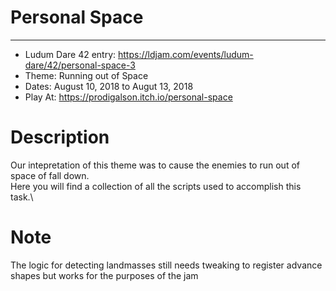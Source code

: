 # Personal Space
---
- Ludum Dare 42 entry: https://ldjam.com/events/ludum-dare/42/personal-space-3
- Theme: Running out of Space
- Dates: August 10, 2018 to Augut 13, 2018
- Play At: https://prodigalson.itch.io/personal-space

# Description
Our intepretation of this theme was to cause the enemies to run out of space of fall down.\
Here you will find a collection of all the scripts used to accomplish this task.\

# Note
The logic for detecting landmasses still needs tweaking to register advance shapes but works for the purposes of the jam